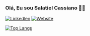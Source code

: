 ### Olá, Eu sou Salatiel Cassiano 🙋🏻



[![Linkedlen](https://img.shields.io/badge/LinkedIn-0077B5?style=for-the-badge&logo=linkedin&logoColor=white)](https://www.linkedin.com/in/salatiel-cassiano-70304025b)
[![Website](https://img.shields.io/badge/website-000000?style=for-the-badge&logo=About.me&logoColor=white)](https://salatielcassiano.github.io/Meu-portfolio/)

[![Top Langs](https://github-readme-stats.vercel.app/api/top-langs/?username=SalatielCassiano)](https://github.com/anuraghazra/github-readme-stats)

